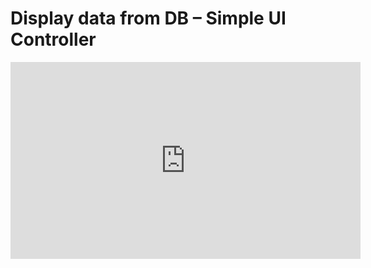 ﻿# Display data from DB – Simple UI Controller


<iframe width="560" height="315" src="https://www.youtube.com/embed/1u67cUCXxE8?list=PL1DEQjXG2xnKwhPzEwuvVkEL7a_D9-pkL" frameborder="0" allowfullscreen></iframe>